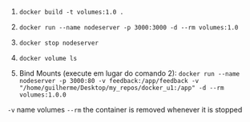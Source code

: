 1. `docker build -t volumes:1.0 .`  
2. `docker run --name nodeserver -p 3000:3000 -d --rm volumes:1.0`
3. `docker stop nodeserver`
4. `docker volume ls`

5. Bind Mounts (execute em lugar do comando 2): `docker run --name nodeserver -p 3000:80 -v feedback:/app/feedback -v "/home/guilherme/Desktop/my_repos/docker_u1:/app" -d --rm volumes:1.0.0`

`-v` name volumes
`--rm` the container is removed whenever it is stopped